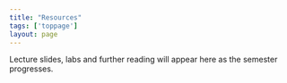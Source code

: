 ```yaml
---
title: "Resources"
tags: ['toppage']
layout: page
---
```


Lecture slides, labs and further reading will appear here as the semester progresses.

